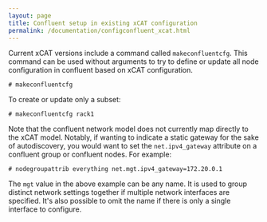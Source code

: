 ```yaml
---
layout: page
title: Confluent setup in existing xCAT configuration
permalink: /documentation/configconfluent_xcat.html
---
```


Current xCAT versions include a command called `makeconfluentcfg`.  This command can be used without arguments to try
to define or update all node configuration in confluent based on xCAT configuration.

	# makeconfluentcfg

To create or update only a subset:

	# makeconfluentcfg rack1

Note that the confluent network model does not currently map directly to the xCAT model.  Notably, if wanting to indicate
a static gateway for the sake of autodiscovery, you would want to set the `net.ipv4_gateway` attribute on a confluent group
or confluent nodes.  For example:

	# nodegroupattrib everything net.mgt.ipv4_gateway=172.20.0.1

The `mgt` value in the above example can be any name.  It is used to group distinct network settings together if multiple network
interfaces are specified.  It's also possible to omit the name if there is only a single interface to configure.

